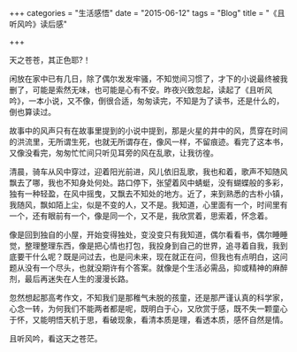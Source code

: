 +++
categories = "生活感悟"
date = "2015-06-12"
tags = "Blog"
title = "《且听风吟》读后感"

+++

天之苍苍，其正色耶?！
<!--more-->

闲放在家中已有几日，除了偶尔发发牢骚，不知觉间习惯了，才下的小说最终被我删了，可能是索然无味，也可能是心有不安。昨夜兴致忽起，读起了《且听风吟》，一本小说，又不像，倒很合适，匆匆读完，不知是为了读书，还是什么的，倒也算读过。

故事中的风声只有在故事里提到的小说中提到，那是火星的井中的风，贯穿在时间的洪流里，无所谓生死，也就无所谓存在，像风一样，不留痕迹。看完了这本书，又像没看完，匆匆忙忙间只听见耳旁的风在乱歌，让我彷徨。

清晨，骑车从风中穿过，迎着阳光前进，风儿依旧乱歌，我也和着，歌声不知随风飘去了哪，我也不知身处何处。路口停下，张望着风中蜻蜓，没有蝴蝶般的多彩，独有一种轻盈，在风中摇曳，又飘去不知处的地方。近了，来到熟悉的古朴小镇，我随风，飘如陌上尘，似是不变的人，又不是。我知道，心里面有一个，时间里有一个，还有眼前有一个，像是同一个，又不是，我欣赏着，思索着，怀念着。

像是回到独自的小屋，开始变得独处，变没变只有我知道，偶尔看看书，偶尔睡睡觉，整理整理东西，像是把心情也打包，我投身到自己的世界，追寻着自我，我到底要干什么呢？既是问过去，也是问未来，现在就正在问，但我也有点明白，这问题从没有一个尽头，也就没期许有个答案。就像是个生活必需品，抑或精神的麻醉剂，最后再迷失在人生的漫漫长路。

忽然想起那高考作文，不知我们是那稚气未脱的孩童，还是那严谨认真的科学家，心念一转，为何我们不能两者都是呢，既明白于心，又欣赏于感，既不失一颗童心于怀，又能明悟天机于思，看破现象，看清本质是理，看透本质，感怀自然是情。

且听风吟，看这天之苍茫。
